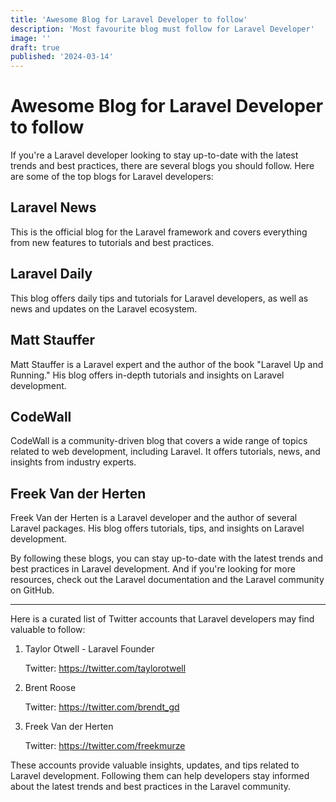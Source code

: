 ```yaml
---
title: 'Awesome Blog for Laravel Developer to follow'
description: 'Most favourite blog must follow for Laravel Developer'
image: ''
draft: true
published: '2024-03-14'
---
```


# Awesome Blog for Laravel Developer to follow

If you're a Laravel developer looking to stay up-to-date with the latest trends and best practices, there are several blogs you should follow. Here are some of the top blogs for Laravel developers:


## Laravel News

This is the official blog for the Laravel framework and covers everything from new features to tutorials and best practices.

## Laravel Daily

This blog offers daily tips and tutorials for Laravel developers, as well as news and updates on the Laravel ecosystem.

## Matt Stauffer

Matt Stauffer is a Laravel expert and the author of the book "Laravel Up and Running." His blog offers in-depth tutorials and insights on Laravel development.

## CodeWall

CodeWall is a community-driven blog that covers a wide range of topics related to web development, including Laravel. It offers tutorials, news, and insights from industry experts.

## Freek Van der Herten

Freek Van der Herten is a Laravel developer and the author of several Laravel packages. His blog offers tutorials, tips, and insights on Laravel development.

By following these blogs, you can stay up-to-date with the latest trends and best practices in Laravel development. And if you're looking for more resources, check out the Laravel documentation and the Laravel community on GitHub.

---

Here is a curated list of Twitter accounts that Laravel developers may find valuable to follow:

1. Taylor Otwell - Laravel Founder
    
    Twitter: https://twitter.com/taylorotwell

2. Brent Roose
    
    Twitter: https://twitter.com/brendt_gd

3. Freek Van der Herten
    
    Twitter: https://twitter.com/freekmurze

These accounts provide valuable insights, updates, and tips related to Laravel development. Following them can help developers stay informed about the latest trends and best practices in the Laravel community.